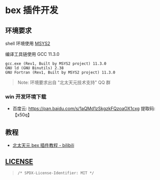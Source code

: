 # bex 插件开发

## 环境要求

shell 环境使用 [MSYS2](https://www.msys2.org/)

编译工具链使用 GCC 11.3.0
```
gcc.exe (Rev1, Built by MSYS2 project) 11.3.0
GNU ld (GNU Binutils) 2.38
GNU Fortran (Rev1, Built by MSYS2 project) 11.3.0
```

> Note: 环境要求出自 "北太天元技术支持" QQ 群

### win 开发环境下载

- 百度云: https://pan.baidu.com/s/1aQMd1zSkgzkFQzoaOX1cxg 
    提取码:【x50q】


## 教程

- [北太天元 bex 插件教程 - bilibili](https://space.bilibili.com/1001996404/channel/seriesdetail?sid=2517736)


## [LICENSE](LICENSE)

> `/* SPDX-License-Identifier: MIT */`
